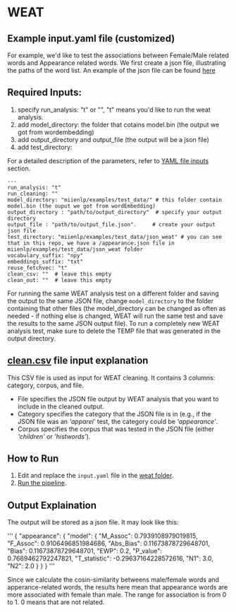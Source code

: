 # WEAT

## Example input.yaml file (customized)

For example, we'd like to test the associations between Female/Male related words and Appearance related words. We first create a json file, illustrating the paths of the word list. An example of the json file can be found [here](https://github.com/miielab/miienlp/blob/7485cb43113055b22edb8f0669a0be181369279b/examples/test_data/json_weat/appearance.json_)  

## Required Inputs: 
1. specify run_analysis: "t" or "", "t" means you'd like to run the weat analysis. 
2. add model_directory: the folder that cotains model.bin (the output we got from wordembedding)
3. add output_directory and output_file (the output will be a json file) 
4. add test_directory: 


For a detailed description of the parameters, refer to [YAML file inputs](https://github.com/miielab/miienlp/blob/main/documentation/developer_documentation/autoYAML.md) section.
```
---
run_analysis: "t"
run_cleaning: ""
model_directory: "miienlp/examples/test_data/" # this folder contain model.bin (the ouput we got from wordEmbedding)
output_directory : "path/to/output_directory"  # specify your output directory 
output_file : "path/to/output_file.json".     # create your output json file 
test_directory: "miienlp/examples/test_data/json_weat" # you can see that in this repo, we have a /appearance.json file in miienlp/examples/test_data/json_weat folder 
vocabulary_suffix: "npy"
embeddings_suffix: "txt"
reuse_fetchvec: "t"
clean_csv: ""  # leave this empty 
clean_out: ""  # leave this empty 
```


For running the same WEAT analysis test on a different folder and saving the output to the same JSON file, change `model_directory` to the folder containing that other files (the model_directory can be changed as often as needed - if nothing else is changed, WEAT will run the same test and save the results to the same JSON output file). To run a completely new WEAT analysis test, make sure to delete the TEMP file that was generated in the output directory.


## [clean.csv](https://github.com/miielab/miienlp/blob/main/examples/test_data/clean.csv) file input explanation
This CSV file is used as input for WEAT cleaning. It contains 3 columns: category, corpus, and file. 
* File specifies the JSON file output by WEAT analysis that you want to include in the cleaned output. 
* Category specifies the category that the JSON file is in (e.g., if the JSON file was an *'apparel'* test, the category could be *'appearance'*. 
* Corpus specifies the corpus that was tested in the JSON file (either *'children'* or *'histwords'*).

## How to Run

1. Edit and replace the `input.yaml` file in the [weat folder](https://github.com/miielab/miienlp/tree/main/miienlp/weat).
2. [Run the pipeline](https://github.com/miielab/miienlp/blob/main/documentation/user_documentation/weat.md).

## Output Explaination 
The output will be stored as a json file. It may look like this: 

'''
{
            "appearance": {
                        "model": {
                                    "M_Assoc": 0.7939108979019815,
                                    "F_Assoc": 0.9106496851984686,
                                    "Abs_Bias": 0.11673878729648701,
                                    "Bias": 0.11673878729648701,
                                    "EWP": 0.2,
                                    "P_value": 0.7669462792247821,
                                    "T_statistic": -0.29637164228572616,
                                    "N1": 3.0,
                                    "N2": 2.0
                        }
            }
}
''' 

Since we calculate the cosin-similarity betweens male/female words and apperance-related words, the results here mean that appearance words are more associated with female than male. The range for association is from 0 to 1. 0 means that are not related. 



